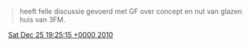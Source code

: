 > heeft felle discussie gevoerd met GF over concept en nut van glazen huis van 3FM\.

<img src="../../media/tweet.ico" width="12" /> [Sat Dec 25 19:25:15 +0000 2010](https://twitter.com/DromerDenker/status/18749130729852928)